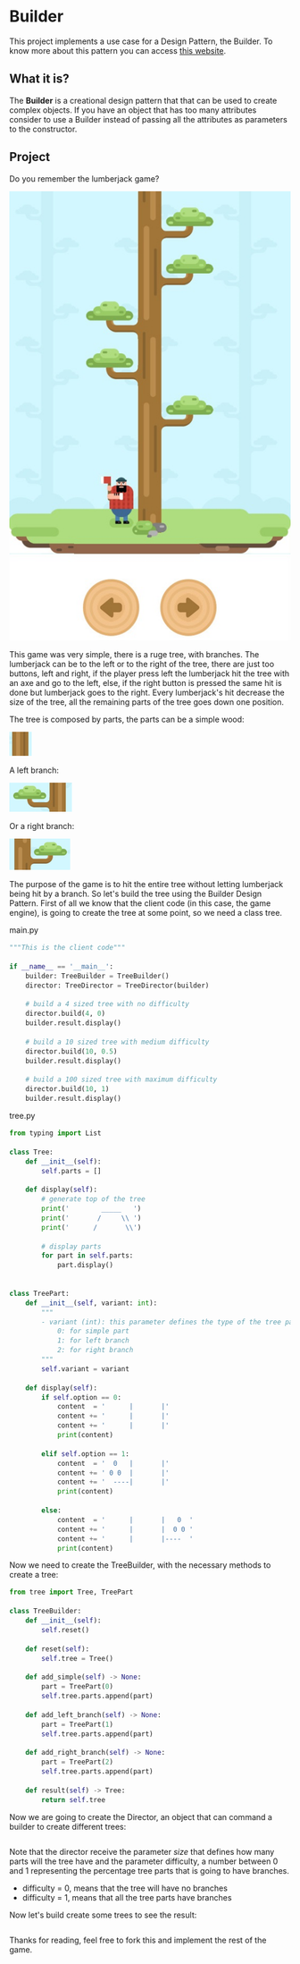 # Builder

This project implements a use case for a Design Pattern, the Builder. To know more about this pattern you can access [this website](https://refactoring.guru/design-patterns/builder).

## What it is?

The **Builder**  is a creational design pattern that that can be used to create complex objects. If you have an object that has too many attributes consider to use a Builder instead of passing all the attributes as parameters to the constructor.

## Project

Do you remember the lumberjack game?

![game image](/images/game.jpg)

This game was very simple, there is a ruge tree, with branches. The lumberjack can be to the left or to the right of the tree, there are just too buttons, left and right, if the player press left the lumberjack hit the tree with an axe and go to the left, else, if the right button is pressed the same hit is done but lumberjack goes to the right. Every lumberjack's hit decrease the size of the tree, all the remaining parts of the tree goes down one position.

The tree is composed by parts, the parts can be a simple wood:

![simple wood](/images/simple-wood.png)

A left branch:

![left branch](/images/left-branch.png)

Or a right branch:

![right-branch](/images/right-branch.png)

The purpose of the game is to hit the entire tree without letting lumberjack being hit by a branch. So let's build the tree using the Builder Design Pattern. First of all we know that the client code (in this case, the game engine), is going to create the tree at some point, so we need a class tree.

main.py

```python
"""This is the client code"""

if __name__ == '__main__':
    builder: TreeBuilder = TreeBuilder()
    director: TreeDirector = TreeDirector(builder)

    # build a 4 sized tree with no difficulty
    director.build(4, 0)
    builder.result.display()

    # build a 10 sized tree with medium difficulty
    director.build(10, 0.5)
    builder.result.display()

    # build a 100 sized tree with maximum difficulty
    director.build(10, 1)
    builder.result.display()
```

tree.py

```python
from typing import List

class Tree:
    def __init__(self):
        self.parts = []

    def display(self):
        # generate top of the tree
        print('        _____   ')
        print('       /     \\ ')
        print('      /       \\')

        # display parts
        for part in self.parts:
            part.display()


class TreePart:
    def __init__(self, variant: int):
        """
        - variant (int): this parameter defines the type of the tree part. It can be:
            0: for simple part
            1: for left branch
            2: for right branch
        """
        self.variant = variant

    def display(self):
        if self.option == 0:
            content  = '      |       |'
            content += '      |       |'
            content += '      |       |'
            print(content)

        elif self.option == 1:
            content  = '  0   |       |'
            content += ' 0 0  |       |'
            content += '  ----|       |'
            print(content)

        else:
            content  = '      |       |   0  '
            content += '      |       |  0 0 '
            content += '      |       |----  '
            print(content)
```

Now we need to create the TreeBuilder, with the necessary methods to create a tree:

```python
from tree import Tree, TreePart

class TreeBuilder:
    def __init__(self):
        self.reset()

    def reset(self):
        self.tree = Tree()

    def add_simple(self) -> None:
        part = TreePart(0)
        self.tree.parts.append(part)

    def add_left_branch(self) -> None:
        part = TreePart(1)
        self.tree.parts.append(part)

    def add_right_branch(self) -> None:
        part = TreePart(2)
        self.tree.parts.append(part)

    def result(self) -> Tree:
        return self.tree
```

Now we are going to create the Director, an object that can command a builder to create different trees:

```python

```

Note that the director receive the parameter *size* that defines how many parts will the tree have and the parameter difficulty, a number between 0 and 1 representing the percentage tree parts that is going to have branches.

- difficulty = 0, means that the tree will have no branches
- difficulty = 1, means that all the tree parts have branches

Now let's build create some trees to see the result:

```bash

```

Thanks for reading, feel free to fork this and implement the rest of the game.
